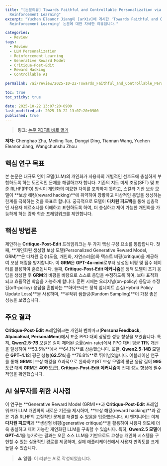 ```yaml
---
title: "[논문리뷰] Towards Faithful and Controllable Personalization via Critique-Post-Edit
  Reinforcement Learning"
excerpt: "Yuchen Eleanor Jiang이 [arXiv]에 게시한 'Towards Faithful and Controllable Personalization via Critique-Post-Edit
  Reinforcement Learning' 논문에 대한 자세한 리뷰입니다."

categories:
  - Review
tags:
  - Review
  - LLM Personalization
  - Reinforcement Learning
  - Generative Reward Model
  - Critique-Post-Edit
  - Reward Hacking
  - Controllable AI

permalink: /ai/review/2025-10-22-Towards_Faithful_and_Controllable_Personalization_via_Critique-Post-Edit_Reinforcement_Learning/

toc: true
toc_sticky: true

date: 2025-10-22 13:07:20+0900
last_modified_at: 2025-10-22 13:07:20+0900
published: true
---
```

> **링크:** [논문 PDF로 바로 열기](https://arxiv.org/abs/2510.18849)

**저자:** Chenghao Zhu, Meiling Tao, Dongyi Ding, Tiannan Wang, Yuchen Eleanor Jiang, Wangchunshu Zhou



## 핵심 연구 목표
본 논문은 대규모 언어 모델(LLM)의 개인화가 사용자의 개별적인 선호도에 충실하게 부합하도록 하는 도전적인 문제를 해결하고자 합니다. 기존의 지도 미세 조정(SFT) 및 표준 RLHF(PPO) 방식이 개인화의 미묘한 차이를 포착하지 못하고, 스칼라 기반 보상 모델이 **보상 해킹(reward hacking)**에 취약하여 장황하고 피상적인 응답을 생성하는 한계를 극복하는 것을 목표로 합니다. 궁극적으로 모델이 **다차원 피드백**을 통해 심층적인 사용자 페르소나를 이해하고 표현하도록 하여, 더 충실하고 제어 가능한 개인화를 가능하게 하는 강화 학습 프레임워크를 제안합니다.

## 핵심 방법론
제안하는 **Critique-Post-Edit** 프레임워크는 두 가지 핵심 구성 요소를 통합합니다. 첫째, **개인화된 생성형 보상 모델(Personalized Generative Reward Model, GRM)**은 다차원 점수(도움, 개인화, 자연스러움)와 텍스트 비평(critique)을 제공하여 보상 해킹을 방지합니다. 이 **GRM**은 **GPT-4o-mini**로부터 생성된 비평 및 점수 데이터를 활용하여 훈련됩니다. 둘째, **Critique-Post-Edit 메커니즘**은 정책 모델이 초기 응답을 생성한 후 **GRM**의 비평을 바탕으로 스스로 응답을 수정하도록 하여, 보다 표적화되고 효율적인 학습을 가능하게 합니다. 훈련 시에는 오리지널(on-policy) 응답과 수정된(off-policy) 응답을 혼합하는 **하이브리드 정책 업데이트 손실(Hybrid Policy Update Loss)**을 사용하며, **무작위 샘플링(Random Sampling)**이 가장 좋은 성능을 보였습니다.

## 주요 결과
**Critique-Post-Edit** 프레임워크는 개인화 벤치마크(**PersonaFeedback, AlpacaEval, PersonaMem**)에서 표준 PPO 대비 상당한 성능 향상을 보였습니다. 특히, **Qwen2.5-7B** 모델은 길이 제어된 승률(win-rate)에서 PPO 대비 평균 **11%** 개선을 달성하여 **53.5%**에서 **64.1%**로 상승했습니다. 또한, **Qwen2.5-14B** 모델은 **GPT-4.1**의 평균 성능(**62.5%**)을 **76.8%**로 뛰어넘었습니다. 어블레이션 연구를 통해 **GRM**이 보상 해킹을 효과적으로 완화하고(BT 보상 모델의 평균 응답 길이 **995 토큰** 대비 **GRM**은 **409 토큰**), **Critique-Post-Edit 메커니즘**이 전체 성능 향상에 필수적임을 확인했습니다.

## AI 실무자를 위한 시사점
이 연구는 **Generative Reward Model (GRM)**과 **Critique-Post-Edit** 프레임워크가 LLM 개인화의 새로운 기준을 제시하며, **보상 해킹(reward hacking)**과 같은 기존 RLHF의 고질적인 문제를 해결할 수 있음을 입증했습니다. AI 엔지니어는 이제 **다차원 피드백**과 **생성형 비평(generative critique)**을 활용하여 사용자 의도에 더욱 충실하고 제어 가능한 개인화된 LLM을 구축할 수 있습니다. 특히, **Qwen2.5 모델**이 **GPT-4.1**을 능가하는 결과는 오픈 소스 LLM을 기반으로도 고성능 개인화 시스템을 구현할 수 있는 실용적인 경로를 제공하며, 실제 애플리케이션에서 사용자 만족도를 크게 높일 수 있습니다.

> ⚠️ **알림:** 이 리뷰는 AI로 작성되었습니다.